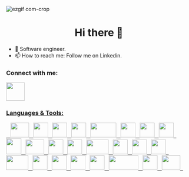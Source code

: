 ![ezgif com-crop](https://github.com/Slegendz/Slegendz/assets/108775767/9ab8a9a6-4ca8-4fe4-9f35-24816e5096a5)

<h1 align = "center"> Hi there 👋 </h1>

- 🌱 Software engineer.
- 📫 How to reach me: Follow me on Linkedin.

<h3> Connect with me: </h3>
<p float="left">
  <a href = "https://www.linkedin.com/in/hasannaim17"> <img width = "50" height = "50" src="https://i.pinimg.com/originals/73/e1/54/73e15422011e763ea9b303a7738e71a3.gif"</a>  
</p>

<h3> Languages & Tools: </h3>

<p float = "left>
       <img width = "40" height = "40" src ="https://cdn-icons-png.flaticon.com/512/732/732212.png">&nbsp;&nbsp;
  <img width = "50" height = "40" src ="https://upload.wikimedia.org/wikipedia/commons/thumb/a/a7/React-icon.svg/2300px-React-icon.svg.png">&nbsp;&nbsp;
  <img width = "40" height = "40" src ="https://cdn-icons-png.flaticon.com/512/732/732212.png">&nbsp;&nbsp;
  <img width = "40" height = "40" src ="https://upload.wikimedia.org/wikipedia/commons/thumb/6/62/CSS3_logo.svg/800px-CSS3_logo.svg.png">&nbsp;&nbsp;
   <img width = "40" height = "40" src ="https://pbs.twimg.com/profile_images/1730334391501488129/G0R0sjHH_400x400.jpg">&nbsp;&nbsp;
   <img width = "70" height = "40" src ="https://cdn.pixabay.com/photo/2015/04/23/17/41/node-js-736399_1280.png">&nbsp;&nbsp;
 <img width = "40" height = "40" src ="https://static-00.iconduck.com/assets.00/file-type-expo-icon-1807x2048-zlqoaiu7.png">&nbsp;&nbsp;
 <img width = "40" height = "40" src ="https://titrias.com/files/2022/04/typescript.png">&nbsp;&nbsp;
   <img width = "40" height = "40" src ="https://ellipsiseducation.com/wp-content/uploads/2023/03/javascript.png">&nbsp;&nbsp;
 <img width = "41" height = "43" src ="https://miro.medium.com/v2/resize:fit:600/1*i2skbfmDsHayHhqPfwt6pA.png">&nbsp;&nbsp;
 <img width = "50" height = "40" src ="https://www.svgrepo.com/show/374088/solidity.svg">&nbsp;&nbsp;
 <img width = "40" height = "40" src ="https://upload.wikimedia.org/wikipedia/commons/thumb/6/6f/Ethereum-icon-purple.svg/langfr-220px-Ethereum-icon-purple.svg.png">&nbsp;&nbsp;
<img width = "40" height = "40" src ="https://upload.wikimedia.org/wikipedia/commons/thumb/1/17/GraphQL_Logo.svg/2048px-GraphQL_Logo.svg.png">&nbsp;&nbsp;
  <img width = "60" height = "40" src ="https://logos-world.net/wp-content/uploads/2021/08/Amazon-Web-Services-AWS-Logo.png">&nbsp;&nbsp;
  <img width = "40" height = "40" src ="https://cdn.icon-icons.com/icons2/2415/PNG/512/mongodb_original_logo_icon_146424.png">&nbsp;&nbsp;
  <img width = "40" height = "40" src ="https://www.datocms-assets.com/75941/1657707878-nextjs_logo.png">&nbsp;&nbsp;
<img width = "40" height = "40" src ="https://upload.wikimedia.org/wikipedia/commons/thumb/9/96/Socket-io.svg/1024px-Socket-io.svg.png">&nbsp;&nbsp;
<img width = "60" height = "40" src ="https://upload.wikimedia.org/wikipedia/commons/e/ea/Docker_%28container_engine%29_logo_%28cropped%29.png">&nbsp;&nbsp;
<img width = "40" height = "40" src ="https://w7.pngwing.com/pngs/925/447/png-transparent-express-js-node-js-javascript-mongodb-node-js-text-trademark-logo.png">&nbsp;&nbsp;
<img width = "40" height = "40" src ="https://seeklogo.com/images/R/react-query-logo-1340EA4CE9-seeklogo.com.png">&nbsp;&nbsp;
<img width = "40" height = "40" src ="https://icons.veryicon.com/png/o/business/vscode-program-item-icon/prisma.png">&nbsp;&nbsp;
<img width = "40" height = "40" src ="https://brandslogos.com/wp-content/uploads/thumbs/redux-logo-vector.svg">&nbsp;&nbsp;
<img width = "80" height = "40" src ="https://karanpratapsingh.com/static/blogs/introduction-to-zustand.png">&nbsp;&nbsp;
<img width = "40" height = "40" src ="https://encrypted-tbn0.gstatic.com/images?q=tbn:ANd9GcTVfT8q16BHaFWDxw9lRO0DREwOjF4_8HZ6idqnSd6yGg&s">&nbsp;&nbsp;
<img width = "50" height = "40" src ="https://upload.wikimedia.org/wikipedia/commons/a/ad/Figma-1-logo.png">&nbsp;&nbsp;



</p>
 
